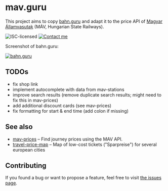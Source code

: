 # mav.guru

This project aims to copy [bahn.guru](https://bahn.guru) and adapt it to the price API of [Magyar Államvasutak](https://jegy.mav.hu/) (MÁV, Hungarian State Railways).

![ISC-licensed](https://img.shields.io/github/license/martinlangbecker/mav-stations.svg)
[![Contact me](https://img.shields.io/badge/contact-email-turquoise)](mailto:martin.langbecker@gmail.com)

Screenshot of bahn.guru:

[![bahn.guru](https://i.imgur.com/bJmvAJp.png)](https://bahn.guru)

## TODOs

- fix shop link
- implement autocomplete with data from mav-stations
- improve search results (remove duplicate search results; might need to fix this in mav-prices)
- add additional discount cards (see mav-prices)
- fix formatting for start & end time (add colon if missing)

## See also

- [mav-prices](https://github.com/martinlangbecker/mav-prices#mav-prices) – Find journey prices using the MAV API.
- [travel-price-map](https://github.com/juliuste/travel-price-map/) – Map of low-cost tickets ("Sparpreise") for several european cities

## Contributing

If you found a bug or want to propose a feature, feel free to visit [the issues page](https://github.com/martinlangbecker/mav.guru/issues).
